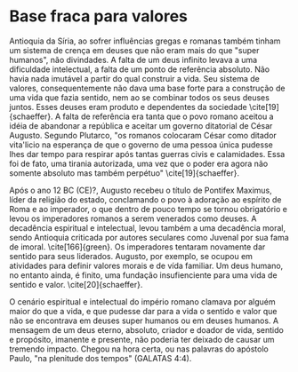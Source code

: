 # Base fraca para valores

Antioquia da Síria, ao sofrer influências gregas e romanas também tinham um sistema de crença em deuses que não eram mais do que "super humanos", não divindades. A falta de um deus infinito levava a uma dificuldade intelectual, a falta de um ponto de referência absoluto. Não havia nada imutável a partir do qual construir a vida. Seu sistema de valores, consequentemente não dava uma base forte para a construção de uma vida que fazia sentido, nem ao se combinar todos os seus deuses juntos. Esses deuses eram produto e dependentes da sociedade \cite[19]{schaeffer}. A falta de referência era tanta que o povo romano aceitou a idéia de abandonar a república e aceitar um governo ditatorial de César Augusto. Segundo Plutarco, "os romanos colocaram César como ditador vita'licio na esperança de que o governo de uma pessoa única pudesse lhes dar tempo para respirar após tantas guerras civis e calamidades. Essa foi de fato, uma tirania autorizada, uma vez que o poder era agora não somente absoluto mas também perpétuo" \cite[19]{schaeffer}.

Após o ano 12 BC (CE)?, Augusto recebeu o título de Pontifex Maximus, líder da religião do estado, conclamando o povo à adoração ao espírito de Roma e ao imperador, o que dentro de pouco tempo se tornou obrigatório e levou os imperadores romanos a serem venerados como deuses. A decadência espiritual e intelectual, levou também a uma decadência moral, sendo Antioquia criticada por autores seculares como Juvenal por sua fama de imoral. \cite[166]{green}. Os imperadores tentaram novamente dar sentido para seus liderados. Augusto, por exemplo, se ocupou em atividades para definir valores morais e de vída familiar. Um deus humano, no entanto ainda, é finito, uma fundação insufienciente para uma vida de sentido e valor. \cite[20]{schaeffer}. 

O cenário espiritual e intelectual do império romano clamava por alguém maior do que a vida, e que pudesse dar para a vida o sentido e valor que não se encontrava em deuses super humanos ou em deuses humanos. A mensagem de um deus eterno, absoluto, criador e doador de vida, sentido e propósito, imanente e presente, não poderia ter deixado de causar um tremendo impacto. Chegou na hora certa, ou nas palavras do apóstolo Paulo, "na plenitude dos tempos" (GALATAS 4:4).
